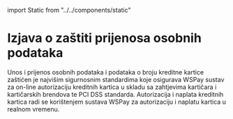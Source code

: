 import Static from "../../components/static"

<Static title="Izjava o zaštiti prijenosa osobnih podataka" menuOpened={props.menuOpened}>

# Izjava o zaštiti prijenosa osobnih podataka

Unos i prijenos osobnih podataka i podataka o broju kreditne kartice zaštićen je najvišim sigurnosnim standardima koje osigurava WSPay sustav za on-line autorizaciju kreditnih kartica u skladu sa zahtjevima kartičara i kartičarskih brendova te PCI DSS standarda. Autorizacija i naplata kreditnih kartica radi se korištenjem sustava WSPay za autorizaciju i naplatu kartica u realnom vremenu.

</Static>
